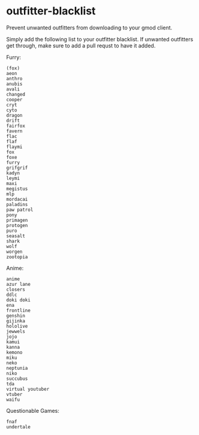 # outfitter-blacklist
 Prevent unwanted outfitters from downloading to your gmod client.


Simply add the following list to your outfitter blacklist. If unwanted outfitters get through, make sure to add a pull requst to have it added.

Furry:
```
(fox)
aeon
anthro
anubis
avali
changed
cooper
cryt
cyto
dragon
drift
fairfox
favern
flac
flaf
flaymi
fox
foxe
furry
grifgrif
kadyn
leymi
maxi
megistus
mlp
mordacai
paladins
paw patrol
pony
primagen
protogen
puro
seasalt
shark
wolf
worgen
zootopia
```
Anime:
```
anime
azur lane
closers
ddlc
doki doki
ena
frontline
genshin
gijinka
hololive
jewwels
jojo
kamui
kanna
kemono
miku
neko
neptunia
niko
succubus
tda
virtual youtuber
vtuber
waifu
```
Questionable Games:
```
fnaf
undertale
```
